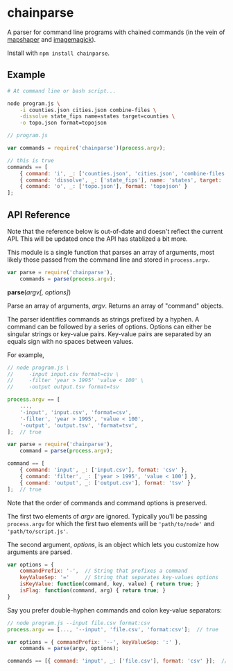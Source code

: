 # chainparse

A parser for command line programs with chained commands (in the vein of [mapshaper](https://github.com/mbloch/mapshaper/wiki/Command-Reference) and [imagemagick](https://www.imagemagick.org/script/command-line-processing.php)). 

Install with `npm install chainparse`.

## Example

```bash
# At command line or bash script...

node program.js \
    -i counties.json cities.json combine-files \
    -dissolve state_fips name=states target=counties \
    -o topo.json format=topojson
```

```js
// program.js

var commands = require('chainparse')(process.argv);

// this is true
commands == [
    { command: 'i', _: ['counties.json', 'cities.json', 'combine-files']},
    { command: 'dissolve', _: ['state_fips'], name: 'states', target: 'counties' },
    { command: 'o', _: ['topo.json'], format: 'topojson' }
];
```

## API Reference

Note that the reference below is out-of-date and doesn't reflect the current API. This will be updated once the API has stablized a bit more.

This module is a single function that parses an array of arguments, most likely those passed from the command line and stored in `process.argv`.

```js
var parse = require('chainparse'),
    commands = parse(process.argv);
```

**parse**(*argv[, options]*)

Parse an array of arguments, *argv*. Returns an array of "command" objects.

The parser identifies commands as strings prefixed by a hyphen. A command can be followed by a series of options. Options can either be singular strings or key-value pairs. Key-value pairs are separated by an equals sign with no spaces between values.

For example, 
```js
// node program.js \
//     -input input.csv format=csv \
//     -filter 'year > 1995' 'value < 100' \
//     -output output.tsv format=tsv

process.argv == [
    ...,
    '-input', 'input.csv', 'format=csv',
    '-filter', 'year > 1995', 'value < 100',
    '-output', 'output.tsv', 'format=tsv',
];  // true

var parse = require('chainparse'),
    command = parse(process.argv);

command == [
    { command: 'input', _: ['input.csv'], format: 'csv' },
    { command: 'filter', _: ['year > 1995', 'value < 100'] },
    { command: 'output', _: ['output.csv'], format: 'tsv' }
];  // true
```

Note that the order of commands and command options is preserved.

The first two elements of *argv* are ignored. Typically you'll be passing `process.argv` for which the first two elements will be `'path/to/node'` and `'path/to/script.js'`.

The second argument, *options*, is an object which lets you customize how arguments are parsed.

```js
var options = {
    commandPrefix: '-',  // String that prefixes a command
    keyValueSep: '='     // String that separates key-values options
    isKeyValue: function(command, key, value) { return true; }
    isFlag: function(command, arg) { return true; }
}
```

Say you prefer double-hyphen commands and colon key-value separators:
```js
// node program.js --input file.csv format:csv
process.argv == [..., '--input', 'file.csv', 'format:csv'];  // true

var options = { commandPrefix: '--', keyValueSep: ':' },
    commands = parse(argv, options);

commands == [{ command: 'input', _: ['file.csv'], format: 'csv' }];  // true
```
